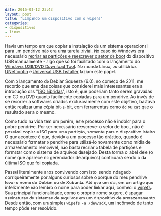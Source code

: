 ```yaml
---
date: 2015-08-12 23:43
layout: post
title: "Limpando um dispositivo com o wipefs"
categories: 
- dispositivos
- linux
---
```


Havia um tempo em que copiar a instalação de um sistema operacional para um pendrive não era uma tarefa trivial. No caso do Windows era necessário [recriar as partições e reescrever o setor de boot][windows-manual-usb] do dispositivo USB manualmente - algo que só foi facilitado com o lançamento do [Windows USB/DVD Download Tool][windows-usb-tool]. No mundo Linux, os utilitários [UNetbootin][unetbootin] e [Universal USB Installer][pendrive-linux] faziam este papel.

Com o lançamento do Debian Squeeze (6.0), no começo de 2011, me recordo que uma das coisas que considerei mais interessantes era a introdução das "[ISO híbridas][hybrid-iso]", isto é, que poderiam tanto serem gravadas em CD ou DVD quanto facilmente copiadas para um pendrive. Ao invés de se recorrer a softwares criados exclusivamente com este objetivo, bastava então realizar uma cópia bit-a-bit, com ferramentas como `dd` ou `cat` que o resultado seria o mesmo.

Como tudo na vida tem um porém, este processo não é indolor para o pobre pendrive. Por ser necessário reescrever o setor de boot, não é possível copiar a ISO para uma partição, somente para o dispositivo inteiro. O que acontece é que, devido a um processo tão drástico, quando é necessário formatar o pendrive para utilizá-lo novamente como mídia de armazenamento removível, não basta recriar a tabela de partições e formatar com o sistema de arquivos desejado. Desta forma o label dele (o nome que aparece no gerenciador de arquivos) continuará sendo o da última ISO que foi copiada.

Passei literalmente anos convivendo com isto, sendo indagado corriqueiramente por alguns curiosos sobre o porque do meu pendrive levar o nome do Debian ou do Xubuntu. Até que um dia, em um artigo que infelizmente não lembro o nome para poder linkar aqui, conheci o [wipefs][wipefs]. Sua principal funcionalidade, como o próprio nome sugere, é apagar assinaturas de sistemas de arquivos em um dispositivo de armazenamento. Desde então, com um simples `wipefs -a /dev/sdX`, um incômodo de tanto tempo pôde ser resolvido.

[hybrid-iso]: http://joeyh.name/blog/entry/Debian_USB_install_from_hybrid_iso/
[pendrive-linux]: http://www.pendrivelinux.com/universal-usb-installer-easy-as-1-2-3/
[unetbootin]: http://unetbootin.github.io
[windows-manual-usb]: http://www.intowindows.com/how-to-install-windows-7vista-from-usb-drive-detailed-100-working-guide/
[windows-usb-tool]: https://www.microsoft.com/en-us/download/windows-usb-dvd-download-tool
[wipefs]: http://karelzak.blogspot.com/2009/11/wipefs8.html
